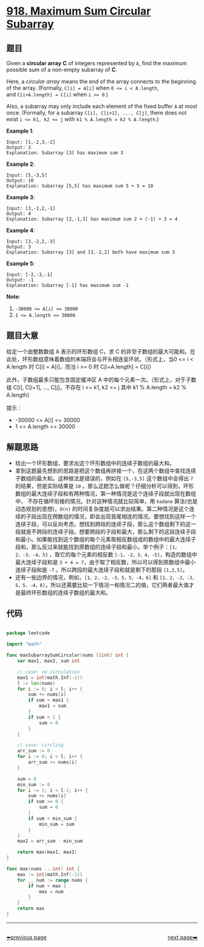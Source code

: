 # [918. Maximum Sum Circular Subarray](https://leetcode.com/problems/maximum-sum-circular-subarray/)


## 题目

Given a **circular array** **C** of integers represented by `A`, find the maximum possible sum of a non-empty subarray of **C**.

Here, a *circular array* means the end of the array connects to the beginning of the array. (Formally, `C[i] = A[i]` when `0 <= i < A.length`, and `C[i+A.length] = C[i]` when `i >= 0`.)

Also, a subarray may only include each element of the fixed buffer `A` at most once. (Formally, for a subarray `C[i], C[i+1], ..., C[j]`, there does not exist `i <= k1, k2 <= j` with `k1 % A.length = k2 % A.length`.)

**Example 1**:

    Input: [1,-2,3,-2]
    Output: 3
    Explanation: Subarray [3] has maximum sum 3

**Example 2**:

    Input: [5,-3,5]
    Output: 10
    Explanation: Subarray [5,5] has maximum sum 5 + 5 = 10

**Example 3**:

    Input: [3,-1,2,-1]
    Output: 4
    Explanation: Subarray [2,-1,3] has maximum sum 2 + (-1) + 3 = 4

**Example 4**:

    Input: [3,-2,2,-3]
    Output: 3
    Explanation: Subarray [3] and [3,-2,2] both have maximum sum 3

**Example 5**:

    Input: [-2,-3,-1]
    Output: -1
    Explanation: Subarray [-1] has maximum sum -1

**Note**:

1. `-30000 <= A[i] <= 30000`
2. `1 <= A.length <= 30000`


## 题目大意

给定一个由整数数组 A 表示的环形数组 C，求 C 的非空子数组的最大可能和。在此处，环形数组意味着数组的末端将会与开头相连呈环状。（形式上，当0 <= i < A.length 时 C[i] = A[i]，而当 i >= 0 时 C[i+A.length] = C[i]）

此外，子数组最多只能包含固定缓冲区 A 中的每个元素一次。（形式上，对于子数组 C[i], C[i+1], ..., C[j]，不存在 i <= k1, k2 <= j 其中 k1 % A.length = k2 % A.length）

提示：

- -30000 <= A[i] <= 30000
- 1 <= A.length <= 30000


## 解题思路


- 给出一个环形数组，要求出这个环形数组中的连续子数组的最大和。
- 拿到这题最先想到的思路是把这个数组再拼接一个，在这两个数组中查找连续子数组的最大和。这种做法是错误的，例如在 `[5,-3,5]` 这个数组中会得出 `7` 的结果，但是实际结果是 `10` 。那么这题怎么做呢？仔细分析可以得到，环形数组的最大连续子段和有两种情况，第一种情况是这个连续子段就出现在数组中， 不存在循环衔接的情况。针对这种情况就比较简单，用 `kadane` 算法(也是动态规划的思想)，`O(n)` 的时间复杂度就可以求出结果。第二种情况是这个连续的子段出现在跨数组的情况，即会出现首尾相连的情况。要想找到这样一个连续子段，可以反向考虑。想找到跨段的连续子段，那么这个数组剩下的这一段就是不跨段的连续子段。想要跨段的子段和最大，那么剩下的这段连续子段和最小。如果能找到这个数组的每个元素取相反数组成的数组中的最大连续子段和，那么反过来就能找到原数组的连续子段和最小。举个例子：`[1，2，-3，-4，5]` ，取它的每个元素的相反数 `[-1，-2，3，4，-5]`，构造的数组中最大连续子段和是 `3 + 4 = 7`，由于取了相反数，所以可以得到原数组中最小连续子段和是 `-7` 。所以跨段的最大连续子段和就是剩下的那段 `[1,2,5]`。
- 还有一些边界的情况，例如，`[1，2，-2，-3，5，5，-4，6]` 和 `[1，2，-2，-3，5，5，-4，8]`，所以还需要比较一下情况一和情况二的值，它们两者最大值才是最终环形数组的连续子数组的最大和。


## 代码

```go

package leetcode

import "math"

func maxSubarraySumCircular(nums []int) int {
	var max1, max2, sum int

	// case: no circulation
	max1 = int(math.Inf(-1))
	l := len(nums)
	for i := 0; i < l; i++ {
		sum += nums[i]
		if sum > max1 {
			max1 = sum
		}
		if sum < 1 {
			sum = 0
		}
	}

	// case: circling
	arr_sum := 0
	for i := 0; i < l; i++ {
		arr_sum += nums[i]
	}

	sum = 0
	min_sum := 0
	for i := 1; i < l-1; i++ {
		sum += nums[i]
		if sum >= 0 {
			sum = 0
		}
		if sum < min_sum {
			min_sum = sum
		}
	}
	max2 = arr_sum - min_sum

	return max(max1, max2)
}

func max(nums ...int) int {
	max := int(math.Inf(-1))
	for _, num := range nums {
		if num > max {
			max = num
		}
	}
	return max
}


```



----------------------------------------------
<div style="display: flex;justify-content: space-between;align-items: center;">
<p><a href="https://books.halfrost.com/leetcode/ChapterFour/0900~0999/0916.Word-Subsets/">⬅️previous page</a></p>
<p><a href="https://books.halfrost.com/leetcode/ChapterFour/0900~0999/0920.Number-of-Music-Playlists/">next page➡️</a></p>
</div>
